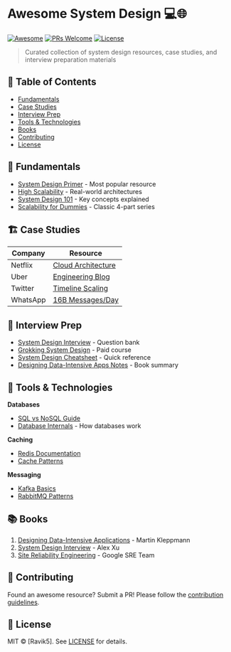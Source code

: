 # Awesome System Design 💻🌐

[![Awesome](https://awesome.re/badge.svg)](https://awesome.re)
[![PRs Welcome](https://img.shields.io/badge/PRs-welcome-brightgreen.svg)](CONTRIBUTING.md)
[![License](https://img.shields.io/badge/license-MIT-blue.svg)](LICENSE)

> Curated collection of system design resources, case studies, and interview preparation materials

## 📌 Table of Contents
- [Fundamentals](#-fundamentals)
- [Case Studies](#-case-studies)
- [Interview Prep](#-interview-prep)
- [Tools & Technologies](#-tools--technologies)
- [Books](#-books)
- [Contributing](#-contributing)
- [License](#-license)

## 🌱 Fundamentals
- [System Design Primer](https://github.com/donnemartin/system-design-primer) - Most popular resource
- [High Scalability](http://highscalability.com/) - Real-world architectures
- [System Design 101](https://github.com/InterviewReady/system-design-101) - Key concepts explained
- [Scalability for Dummies](https://www.lecloud.net/tagged/scalability) - Classic 4-part series

## 🏗️ Case Studies
| Company | Resource |
|---------|----------|
| Netflix | [Cloud Architecture](https://netflixtechblog.com/) |
| Uber | [Engineering Blog](https://eng.uber.com/) |
| Twitter | [Timeline Scaling](https://blog.twitter.com/engineering/en_us/a/2010/announcing-snowflake) |
| WhatsApp | [16B Messages/Day](https://www.whatsapp.com/security/WhatsApp-Security-Whitepaper.pdf) |

## 🎯 Interview Prep
- [System Design Interview](https://github.com/checkcheckzz/system-design-interview) - Question bank
- [Grokking System Design](https://www.educative.io/courses/grokking-the-system-design-interview) - Paid course
- [System Design Cheatsheet](https://github.com/jwasham/coding-interview-university#system-design) - Quick reference
- [Designing Data-Intensive Apps Notes](https://github.com/ept/ddia-references) - Book summary

## 🔧 Tools & Technologies
**Databases**
- [SQL vs NoSQL Guide](https://www.mongodb.com/nosql-explained)
- [Database Internals](https://www.databass.dev/) - How databases work

**Caching**
- [Redis Documentation](https://redis.io/documentation)
- [Cache Patterns](https://docs.microsoft.com/en-us/azure/architecture/patterns/cache-aside)

**Messaging**
- [Kafka Basics](https://kafka.apache.org/documentation/#introduction)
- [RabbitMQ Patterns](https://www.rabbitmq.com/getstarted.html)

## 📚 Books
1. [Designing Data-Intensive Applications](https://dataintensive.net/) - Martin Kleppmann
2. [System Design Interview](https://www.amazon.com/System-Design-Interview-insiders-Second/dp/B08CMF2CQF) - Alex Xu
3. [Site Reliability Engineering](https://sre.google/books/) - Google SRE Team

## 🤝 Contributing
Found an awesome resource? Submit a PR! Please follow the [contribution guidelines](CONTRIBUTING.md).

## 📜 License
MIT © [Ravik5]. See [LICENSE](LICENSE) for details.
